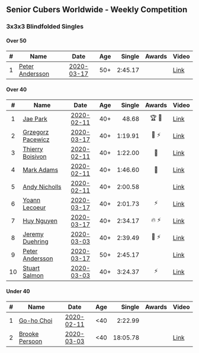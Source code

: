 ## Senior Cubers Worldwide - Weekly Competition
### 3x3x3 Blindfolded Singles

#### Over 50

| # | Name | Date | Age | Single | Awards | Video |
| :--: | -- | :--: | :--: | --: | :--: | -- |
| 1 | [Peter Andersson](../persons/peter_andersson.md) | [2020-03-17](2020-03-17.md) | 50+ | 2:45.17 |  | [Link](https://www.facebook.com/events/616010612582835/permalink/617557405761489/) |

#### Over 40

| # | Name | Date | Age | Single | Awards | Video |
| :--: | -- | :--: | :--: | --: | :--: | -- |
| 1 | [Jae Park](../persons/jae_park.md) | [2020-02-11](2020-02-11.md) | 40+ | 48.68 | 🏆 🥇 | [Link](https://www.facebook.com/events/173728187264773/permalink/173945660576359/) |
| 2 | [Grzegorz Pacewicz](../persons/grzegorz_pacewicz.md) | [2020-03-17](2020-03-17.md) | 40+ | 1:19.91 | 🥈 ⚡ | [Link](https://www.facebook.com/events/616010612582835/permalink/620248352159061/) |
| 3 | [Thierry Boisivon](../persons/thierry_boisivon.md) | [2020-02-11](2020-02-11.md) | 40+ | 1:22.00 | 🥈 | [Link](https://www.facebook.com/events/173728187264773/permalink/178355273468731/) |
| 4 | [Mark Adams](../persons/mark_adams.md) | [2020-02-11](2020-02-11.md) | 40+ | 1:46.60 | 🥉 | [Link](https://www.facebook.com/events/173728187264773/permalink/176409236996668/) |
| 5 | [Andy Nicholls](../persons/andy_nicholls.md) | [2020-02-11](2020-02-11.md) | 40+ | 2:00.58 |  | [Link](https://www.facebook.com/events/173728187264773/permalink/174217337215858/) |
| 6 | [Yoann Lecoeur](../persons/yoann_lecoeur.md) | [2020-03-17](2020-03-17.md) | 40+ | 2:01.73 | ⚡ | [Link](https://www.facebook.com/events/616010612582835/permalink/617576952426201/) |
| 7 | [Huy Nguyen](../persons/huy_nguyen.md) | [2020-03-17](2020-03-17.md) | 40+ | 2:34.17 | 🔥 ⚡ | [Link](https://www.facebook.com/events/616010612582835/permalink/618547175662512/) |
| 8 | [Jeremy Duehring](../persons/jeremy_duehring.md) | [2020-03-03](2020-03-03.md) | 40+ | 2:39.49 | 🥉 ⚡ | [Link](https://www.facebook.com/events/186820176097844/permalink/190947509018444/) |
| 9 | [Peter Andersson](../persons/peter_andersson.md) | [2020-03-17](2020-03-17.md) | 50+ | 2:45.17 |  | [Link](https://www.facebook.com/events/616010612582835/permalink/617557405761489/) |
| 10 | [Stuart Salmon](../persons/stuart_salmon.md) | [2020-03-03](2020-03-03.md) | 40+ | 3:24.37 | ⚡ | [Link](https://www.facebook.com/events/186820176097844/permalink/188740669239128/) |

#### Under 40

| # | Name | Date | Age | Single | Awards | Video |
| :--: | -- | :--: | :--: | --: | :--: | -- |
| 1 | [Go-ho Choi](../persons/go-ho_choi.md) | [2020-02-11](2020-02-11.md) | <40 | 2:22.99 |  | |
| 2 | [Brooke Persoon](../persons/brooke_persoon.md) | [2020-03-03](2020-03-03.md) | <40 | 18:05.78 |  | [Link](https://www.facebook.com/events/186820176097844/permalink/191609515618910/) |


<!-- Global site tag (gtag.js) - Google Analytics -->
<script async src="https://www.googletagmanager.com/gtag/js?id=UA-86348435-3"></script>
<script>window.dataLayer = window.dataLayer || []; function gtag() {dataLayer.push(arguments);} gtag('js', new Date()); gtag('config', 'UA-86348435-3');</script>
